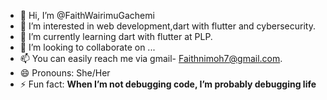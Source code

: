 - 👋 Hi, I’m @FaithWairimuGachemi
- 👀 I’m interested in web development,dart with flutter and cybersecurity.
- 🌱 I’m currently learning dart with flutter at PLP. 
- 💞️ I’m looking to collaborate on ...
- 📫   You can easily reach me via gmail- Faithnimoh7@gmail.com.
- 😄 Pronouns: She/Her
- ⚡ Fun fact: **When I’m not debugging code, I’m probably debugging life**


<!---
FaithWairimuGachemi/FaithWairimuGachemi is a ✨ special ✨ repository because its `README.md` (this file) appears on your GitHub profile.
You can click the Preview link to take a look at your changes.
--->
